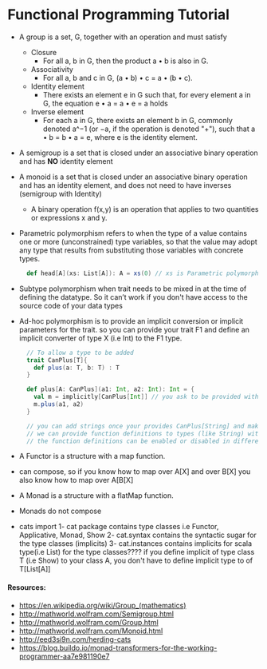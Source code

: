 # Functional Programming Tutorial

* A group is a set, G, together with an operation and must satisfy

  * Closure
    * For all a, b in G, then the product a • b is also in G.
  * Associativity
    * For all a, b and c in G, (a • b) • c = a • (b • c).
  * Identity element
    * There exists an element e in G such that, for every element a in G, the equation e • a = a • e = a holds
  * Inverse element
    * For each a in G, there exists an element b in G, commonly denoted a^−1 (or −a, if the operation is denoted "+"), such that a • b = b • a = e, where e is the identity element.

* A semigroup is a set that is closed under an associative binary operation and has **NO** identity element

* A monoid is a set that is closed under an associative binary operation and has an identity element, and does not need to have inverses (semigroup with Identity)
    * A binary operation f(x,y) is an operation that applies to two quantities or expressions x and y.

* Parametric polymorphism refers to when the type of a value contains one or more (unconstrained) type variables, 
  so that the value may adopt any type that results from substituting those variables with concrete types.

    ```scala
      def head[A](xs: List[A]): A = xs(0) // xs is Parametric polymorphism type
    ```

* Subtype polymorphism when trait needs to be mixed in at the time of defining the datatype. So it can’t work if you don't have access to the source code of your data types 

* Ad-hoc polymorphism is to provide an implicit conversion or implicit parameters for the trait. so you can provide your trait F1 and define an implicit converter of type X (i.e Int) 
  to the F1 type.
    ```scala
      // To allow a type to be added
      trait CanPlus[T]{
        def plus(a: T, b: T) : T
      }

      def plus[A: CanPlus](a1: Int, a2: Int): Int = {
        val m = implicitly[CanPlus[Int]] // you ask to be provided with an implementation of CanPlus of Int
        m.plus(a1, a2)
      }

      // you can add strings once your provides CanPlus[String] and make it available in the execution scope (maybe by passing it as a parameter or implicit)
      // we can provide function definitions to types (like String) without access to its source code
      // the function definitions can be enabled or disabled in different scopes
    ```

* A Functor is a structure with a map function.
 * can compose, so if you know how to map over A[X] and over B[X] you also know how to map over A[B[X]

* A Monad is a structure with a flatMap function.
 * Monads do not compose
 
* cats import
 1- cat package contains type classes i.e Functor, Applicative, Monad, Show
 2- cat.syntax contains the syntactic sugar for the type classes (implicits)
 3- cat.instances contains implicits for scala type(i.e List) for the type classes???? 
   if you define implicit of type class T (i.e Show) to your class A, you don't have to define implicit type to of T[List[A]]

#### Resources:
  * https://en.wikipedia.org/wiki/Group_(mathematics)
  * http://mathworld.wolfram.com/Semigroup.html
  * http://mathworld.wolfram.com/Group.html
  * http://mathworld.wolfram.com/Monoid.html
  * http://eed3si9n.com/herding-cats
  * https://blog.buildo.io/monad-transformers-for-the-working-programmer-aa7e981190e7